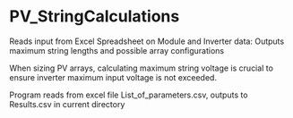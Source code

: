 # PV_StringCalculations
Reads input from Excel Spreadsheet on Module and Inverter data: Outputs maximum string lengths and possible array configurations


When sizing PV arrays, calculating maximum string voltage is crucial to ensure inverter maximum input voltage is not exceeded.

Program reads from excel file List_of_parameters.csv, outputs to Results.csv in current directory

